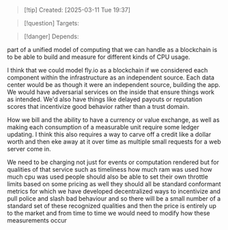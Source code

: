 
>[!tip] Created: [2025-03-11 Tue 19:37]

>[!question] Targets: 

>[!danger] Depends: 

part of a unified model of computing that we can handle as a blockchain is to be able to build and measure for different kinds of CPU usage. 

I think that we could model fly.io as a blockchain if we considered each component within the infrastructure as an independent source. Each data center would be as though it were an independent source, building the app. We would have adversarial services on the inside that ensure things work as intended. We'd also have things like delayed payouts or reputation scores that incentivize good behavior rather than a trust domain. 

How we bill and the ability to have a currency or value exchange, as well as making each consumption of a measurable unit require some ledger updating. I think this also requires a way to carve off a credit like a dollar worth and then eke away at it over time as multiple small requests for a web server come in. 

We need to be charging not just for events or computation rendered but for qualities of that service such as timeliness how much ram was used how much cpu was used people should also be able to set their own throttle limits based on some pricing as well they should all be standard conformant metrics for which we have developed decentralized ways to incentivize and pull police and slash bad behaviour and so there will be a small number of a standard set of these recognized qualities and then the price is entirely up to the market and from time to time we would need to modify how these measurements occur 